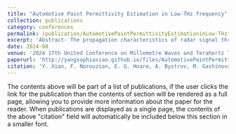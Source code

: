 ```yaml
---
title: "Automotive Paint Permittivity Estimation in Low-THz frequency"
collection: publications
category: conferences
permalink: /publication/AutomotivePaintPermittivityEstimationinLow-THzfrequency
excerpt: 'Abstract- The propagation characteristics of radar signal through vehicle infrastructure depends on electro-physical properties of a media, in particularly complex permittivity of automotive paint. In this paper, complex permittivities of various automotive paints are measured within the range from 0.14 THz to 1.1 THz using Terahertz Vector Network Analyzer (THz- VNA). The measured complex permittivities are then used to evaluate the attenuation and reflectivity of aggregate multi-layer paint.'
date: 2024-08
venue: '2024 17th United Conference on Millemetre Waves and Terahertz Technologies (UCMMT)'
paperurl: 'http://yangsophiaxiao.github.io/files/AutomotivePaintPermittivityEstimationinLow-THzfrequency.pdf'
citation: 'Y. Xiao, F. Norouzian, E. G. Hoare, A. Bystrov, M. Gashinova and M. Cherniakov, "Automotive Paint Permittivity Estimation in Low-THz frequency," 2024 17th United Conference on Millemetre Waves and Terahertz Technologies (UCMMT), Palermo, Italy, 2024, pp. 56-61, doi: 10.1109/UCMMT62975.2024.10737755.'
---
```


The contents above will be part of a list of publications, if the user clicks the link for the publication than the contents of section will be rendered as a full page, allowing you to provide more information about the paper for the reader. When publications are displayed as a single page, the contents of the above "citation" field will automatically be included below this section in a smaller font.
